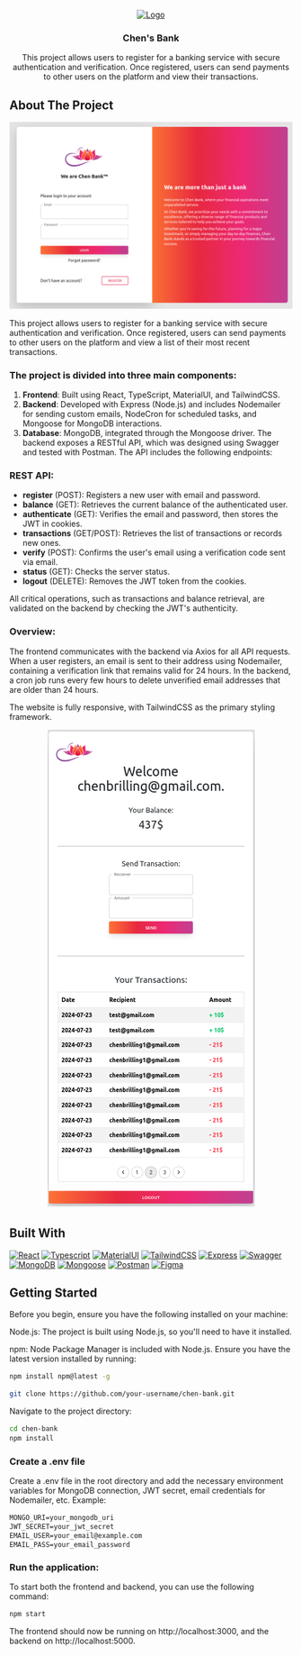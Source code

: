 <!-- PROJECT LOGO -->
<br />
<div align="center">
  <a href="./Front/src/logo.svg">
    <img src="https://tecdn.b-cdn.net/img/Photos/new-templates/bootstrap-login-form/lotus.webp" alt="Logo" width="80" height="80">
  </a>

  <h3 align="center">Chen's Bank</h3>

  <p align="center">
    This project allows users to register for a banking service with secure authentication and verification. Once registered, users can send payments to other users on the platform and view their transactions.
  </p>
</div>


<!-- ABOUT THE PROJECT -->
## About The Project
<div align="center">
<a href="./Preview/LoginPage.png">
    <img src="./Preview/LoginPage.png" alt="Logo">
</a>
</div>

This project allows users to register for a banking service with secure authentication and verification. Once registered, users can send payments to other users on the platform and view a list of their most recent transactions.



### The project is divided into three main components:

1. **Frontend**: Built using React, TypeScript, MaterialUI, and TailwindCSS.
2. **Backend**: Developed with Express (Node.js) and includes Nodemailer for sending custom emails, NodeCron for scheduled tasks, and Mongoose for MongoDB interactions.
3. **Database**: MongoDB, integrated through the Mongoose driver.
The backend exposes a RESTful API, which was designed using Swagger and tested with Postman. The API includes the following endpoints:

### REST API:
* **register** (POST): Registers a new user with email and password.
* **balance** (GET): Retrieves the current balance of the authenticated user.
* **authenticate** (GET): Verifies the email and password, then stores the JWT in cookies.
* **transactions** (GET/POST): Retrieves the list of transactions or records new ones.
* **verify** (POST): Confirms the user's email using a verification code sent via email.
* **status** (GET): Checks the server status.
* **logout** (DELETE): Removes the JWT token from the cookies.

All critical operations, such as transactions and balance retrieval, are validated on the backend by checking the JWT's authenticity.

### Overview:
The frontend communicates with the backend via Axios for all API requests. When a user registers, an email is sent to their address using Nodemailer, containing a verification link that remains valid for 24 hours. In the backend, a cron job runs every few hours to delete unverified email addresses that are older than 24 hours.

The website is fully responsive, with TailwindCSS as the primary styling framework.

<div align="center">
<a href="./Preview/DashboardResponsive.png" >
    <img src="./Preview/DashboardResponsive.png" alt="Logo">
</a>
</div>

## Built With
[![React][React-logo]][React-url]
[![Typescript][Typescript-logo]][Typescript-url]
[![MaterialUI][MaterialUI-logo]][MaterialUI-url]
[![TailwindCSS][TailwindCSS-logo]][TailwindCSS-url]
[![Express][Express-logo]][Express-url]
[![Swagger][Swagger-logo]][Swagger-url]
[![MongoDB][MongoDB-logo]][MongoDB-url]
[![Mongoose][Mongoose-logo]][Mongoose-url]
[![Postman][Postman-logo]][Postman-url]
[![Figma][Figma-logo]][Figma-url]

## Getting Started


Before you begin, ensure you have the following installed on your machine:

Node.js: The project is built using Node.js, so you'll need to have it installed.

npm: Node Package Manager is included with Node.js. 
Ensure you have the latest version installed by running:
```sh
npm install npm@latest -g
```

```sh
git clone https://github.com/your-username/chen-bank.git
```
Navigate to the project directory:

```sh
cd chen-bank
npm install
```

### Create a .env file
Create a .env file in the root directory and add the necessary environment variables for MongoDB connection, JWT secret, email credentials for Nodemailer, etc. Example:

```
MONGO_URI=your_mongodb_uri
JWT_SECRET=your_jwt_secret
EMAIL_USER=your_email@example.com
EMAIL_PASS=your_email_password
```

### Run the application:

To start both the frontend and backend, you can use the following command:

```sh
npm start
```
The frontend should now be running on http://localhost:3000, and the backend on http://localhost:5000.


[React-logo]: https://img.shields.io/badge/React-20232A?style=for-the-badge&logo=react&logoColor=61DAFB
[React-url]: https://reactjs.org/

[Typescript-logo]:https://img.shields.io/badge/Typescript-323330?style=for-the-badge&logo=typescript&logoColor=f0db4f
[Typescript-url]: https://www.typescriptlang.org/

[MaterialUI-logo]: https://img.shields.io/badge/MUI-42a5f5?style=for-the-badge&logo=mui&logoColor=white
[MaterialUI-url]: https://mui.com/

[TailwindCSS-logo]: https://img.shields.io/badge/tailwind-6d28d9?style=for-the-badge&logo=tailwindcss&logoColor=white
[TailwindCSS-url]: https://tailwindcss.com/

[Express-logo]: https://img.shields.io/badge/express-06b6d4?style=for-the-badge&logo=express&logoColor=white
[Express-url]: https://expressjs.com/

[Swagger-logo]: https://img.shields.io/badge/swagger-47c5c4?style=for-the-badge&logo=swagger&logoColor=white
[Swagger-url]: https://swagger.io/

[MongoDB-logo]: https://img.shields.io/badge/mongodb-3F3E42?style=for-the-badge&logo=mongodb&logoColor=3FA037
[MongoDB-url]: https://www.mongodb.com/

[Mongoose-logo]: https://img.shields.io/badge/Mongoose-881100?style=for-the-badge&logo=Mongoose&logoColor=white
[Mongoose-url]: https://mongoosejs.com/

[Postman-logo]: https://img.shields.io/badge/Postman-E86837?style=for-the-badge&logo=Postman&logoColor=white
[Postman-url]: https://www.postman.com/

[Figma-logo]: https://img.shields.io/badge/Figma-a259ff?style=for-the-badge&logo=Figma&logoColor=1abcfe
[Figma-url]: https://www.figma.com/
